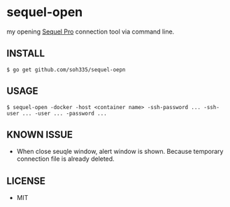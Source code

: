 # sequel-open

my opening [Sequel Pro](http://www.sequelpro.com/) connection tool via command line.

## INSTALL

```
$ go get github.com/soh335/sequel-oepn
```

## USAGE

```
$ sequel-open -docker -host <container name> -ssh-password ... -ssh-user ... -user ... -password ...
```

## KNOWN ISSUE

* When close seuqle window, alert window is shown. Because temporary connection file is already deleted.

## LICENSE

* MIT
